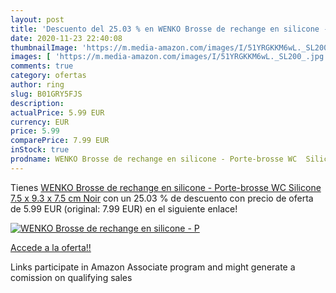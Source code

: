 ```yaml
---
layout: post
title: 'Descuento del 25.03 % en WENKO Brosse de rechange en silicone - P'
date: 2020-11-23 22:40:08
thumbnailImage: 'https://m.media-amazon.com/images/I/51YRGKKM6wL._SL200_.jpg'
images: [ 'https://m.media-amazon.com/images/I/51YRGKKM6wL._SL200_.jpg' ]
comments: true
category: ofertas
author: ring
slug: B01GRY5FJS
description:
actualPrice: 5.99 EUR
currency: EUR
price: 5.99
comparePrice: 7.99 EUR
inStock: true
prodname: WENKO Brosse de rechange en silicone - Porte-brosse WC  Silicone  7.5 x 9.3 x 7.5 cm  Noir
---
```


Tienes [WENKO Brosse de rechange en silicone - Porte-brosse WC  Silicone  7.5 x 9.3 x 7.5 cm  Noir](https://www.amazon.fr/dp/B01GRY5FJS/?tag=tolees0d-21) con un 25.03 % de descuento con precio de oferta de 5.99 EUR (original: 7.99 EUR) en el siguiente enlace!

[![WENKO Brosse de rechange en silicone - P](https://m.media-amazon.com/images/I/51YRGKKM6wL._SL200_.jpg)](https://www.amazon.fr/dp/B01GRY5FJS/?tag=tolees0d-21)

[Accede a la oferta!!](https://www.amazon.fr/dp/B01GRY5FJS/?tag=tolees0d-21)

Links participate in Amazon Associate program and might generate a comission on qualifying sales


